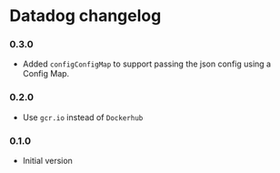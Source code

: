 # Datadog changelog

### 0.3.0

* Added `configConfigMap` to support passing the json config using a Config Map.

### 0.2.0

* Use `gcr.io` instead of `Dockerhub`

### 0.1.0

* Initial version
